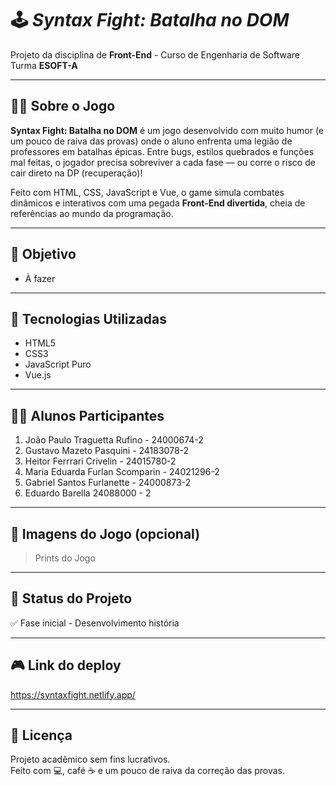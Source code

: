 # 🕹️ *Syntax Fight: Batalha no DOM*  
Projeto da disciplina de **Front-End** - Curso de Engenharia de Software  
Turma **ESOFT-A**

---

## 👨‍🏫 Sobre o Jogo

**Syntax Fight: Batalha no DOM** é um jogo desenvolvido com muito humor (e um pouco de raiva das provas) onde o aluno enfrenta uma legião de professores em batalhas épicas. Entre bugs, estilos quebrados e funções mal feitas, o jogador precisa sobreviver a cada fase — ou corre o risco de cair direto na DP (recuperação)!

Feito com HTML, CSS, JavaScript e Vue, o game simula combates dinâmicos e interativos com uma pegada **Front-End divertida**, cheia de referências ao mundo da programação.

---

## 🎯 Objetivo

- À fazer

---

## 🧠 Tecnologias Utilizadas

- HTML5  
- CSS3 
- JavaScript Puro
- Vue.js 

---

## 🧑‍💻 Alunos Participantes

1. João Paulo Traguetta Rufino - 24000674-2  
2. Gustavo Mazeto Pasquini - 24183078-2  
3. Heitor Ferrrari Crivelin - 24015780-2
4. Maria Eduarda Furlan Scomparin - 24021296-2
5. Gabriel Santos Furlanette - 24000873-2
6. Eduardo Barella 24088000 - 2

---

## 📸 Imagens do Jogo (opcional)

> Prints do Jogo

---

## 🚀 Status do Projeto

✅ Fase inicial - Desenvolvimento história

---

## 🎮 Link do deploy 

https://syntaxfight.netlify.app/

---

## 📄 Licença

Projeto acadêmico sem fins lucrativos.  
Feito com 💻, café ☕ e um pouco de raiva da correção das provas.

